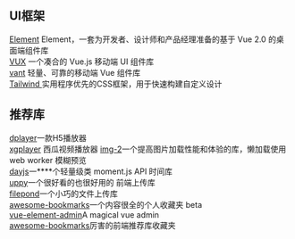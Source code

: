 ## UI框架
[Element](https://element.eleme.cn/#/zh-CN/component/installation)  Element，一套为开发者、设计师和产品经理准备的基于 
Vue 2.0 的桌面端组件库  
[VUX](https://vux.li/)  一个凑合的 Vue.js 移动端 UI 组件库  
[vant](https://youzan.github.io/vant/#/zh-CN/intro) 轻量、可靠的移动端 Vue 组件库  
[Tailwind ](https://tailwindcss.com/) 实用程序优先的CSS框架，用于快速构建自定义设计

## 推荐库
[dplayer](http://dplayer.js.org/zh/guide.html#webtorrent)一款H5播放器  
[xgplayer](http://h5player.bytedance.com/) 西瓜视频播放器
[img-2](https://revillweb.github.io/img-2/)一个提高图片加载性能和体验的库，懒加载使用 web worker 模糊预览  
[dayjs](https://github.com/iamkun/dayjs)一****个轻量级类 moment.js API 时间库  
[uppy](https://github.com/transloadit/uppy)一个很好看的也很好用的 前端上传库  
[filepond](https://github.com/pqina/filepond)一个小巧的文件上传库  
[awesome-bookmarks](https://panjiachen.github.io/awesome-bookmarks/)一个内容很全的个人收藏夹 beta  
[vue-element-admin](https://panjiachen.github.io/vue-element-admin-site/zh/)A magical vue admin  
[awesome-bookmarks](https://panjiachen.github.io/awesome-bookmarks/repository/#%E5%89%8D%E7%AB%AF%E5%B8%B8%E7%94%A8)厉害的前端推荐库收藏夹
